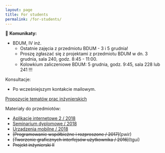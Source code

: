 ```yaml
---
layout: page
title: For students
permalink: /for-students/
---
```


&#x1F534; **Komunikaty:**
* BDUM, IV inż.
  * Ostatnie zajęcia z przedmiotu BDUM - 3 i 5 grudnia!
  * Proszę zgłaszać się z projektami z przedmiotu BDUM w dn. 3 grudnia, sala 240, godz. 8:45 - 11:00.  
  * Kolowkium zaliczeniowe BDUM: 5 grudnia, godz. 9:45, sala 228 lub 241 !!!

Konsultacje:

* Po wcześniejszym kontakcie mailowym.
<!-- * Wtorek, godz. 15:00 - 17:00, p. 353, B1 -->

[Propozycje tematów prac inżynierskich](topics2017)

Materiały do przedmiotów:

* [Aplikacje internetowe 2 / 2018](ai2)
* [Seminarium dyplomowe / 2018](si)
* [Urządzenia mobilne / 2018](um)
* ~~[Programowanie współbieżne i rozproszone / 2017]~~(pwir)
* ~~[Tworzenie graficznych interfejsów użytkownika / 2016]~~(tgui)
* ~~Projekt inżynierski II~~
